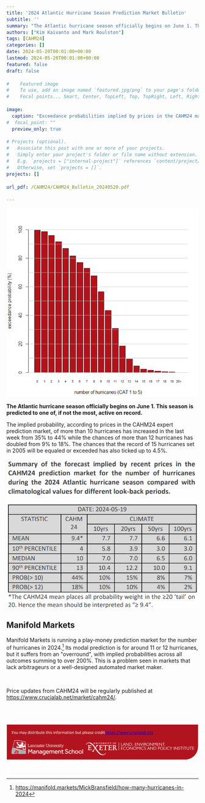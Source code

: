 ```yaml
---
title: '2024 Atlantic Hurricane Season Prediction Market Bulletin'
subtitle: ''
summary: "The Atlantic hurricane season officially begins on June 1. This season is predicted to one of, if not the most, active on record."
authors: ["Kim Kaivanto and Mark Roulston"]
tags: [CAHM24]
categories: []
date: 2024-05-20T00:01:00+00:00
lastmod: 2024-05-20T00:01:00+00:00
featured: false
draft: false

#    Featured image
#    To use, add an image named `featured.jpg/png` to your page's folder.
#    Focal points... Smart, Center, TopLeft, Top, TopRight, Left, Right, BottomLeft, Bottom, BottomRight.

image: 
  caption: "Exceedance probabilities implied by prices in the CAHM24 market for the number of hurricanes during the 2024 Atlantic hurricane season."
#  focal_point: ""
  preview_only: true

# Projects (optional).
#   Associate this post with one or more of your projects.
#   Simply enter your project's folder or file name without extension.
#   E.g. `projects = ["internal-project"]` references `content/project/deep-learning/index.md`.
#   Otherwise, set `projects = []`.
projects: []

url_pdf: /CAHM24/CAHM24_Bulletin_20240520.pdf

---
```

![](featured.png "Exceedance probabilities implied by prices in the CAHM24 market for the number of hurricanes during the 2024 Atlantic hurricane season.")

**The Atlantic hurricane season officially begins on June 1. This season is predicted to one of, if not the most, active on record.**

The implied probability, according to prices in the 
CAHM24 expert prediction market, of more than 10 
hurricanes has increased in the last week from 35\% 
to 44\% while the chances of more than 12 
hurricanes has doubled from 9\% to 18\%. The 
chances that the record of 15 hurricanes set in 2005 
will be equaled or exceeded has also ticked up to 
4.5\%.

![table](table.png)

## Manifold Markets

Manifold Markets is running a play-money prediction 
market for the number of hurricanes in 2024.[^1] Its modal 
prediction is for around 11 or 12 hurricanes, but it suffers 
from an "overround", with implied probabilities across all 
outcomes summing to over 200\%. This is a problem seen in 
markets that lack arbitrageurs or a well-designed 
automated market maker. 


<br> 

Price updates from CAHM24 will be regularly published at https://www.crucialab.net/market/cahm24/.  

<br>

[^1]: https://manifold.markets/MickBransfield/how-many-hurricanes-in-2024

<br> 

![credits](foot.png) 

<br>
 
